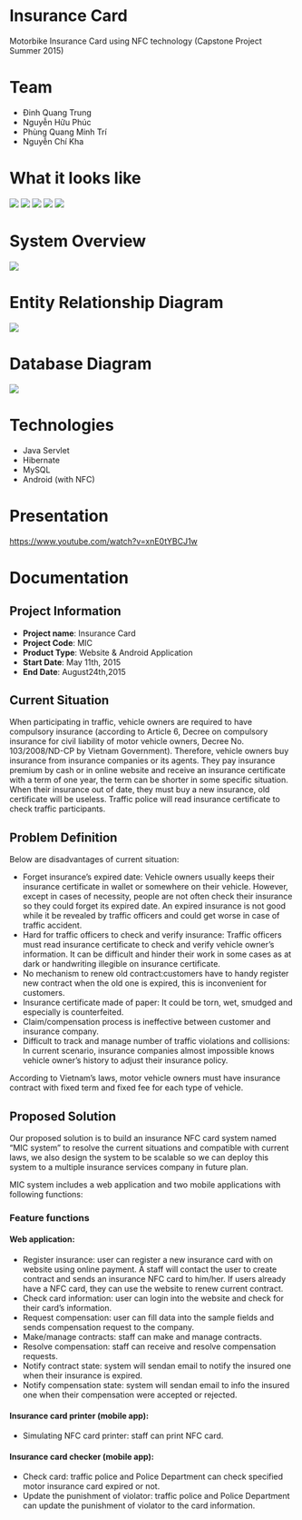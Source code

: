 # Insurance Card
Motorbike Insurance Card using NFC technology (Capstone Project Summer 2015)

# Team
- Đinh Quang Trung
- Nguyễn Hữu Phúc
- Phùng Quang Minh Trí
- Nguyễn Chí Kha

# What it looks like

<img src="Document/Images/Card.jpg"/>

<img src="Document/Images/mobile-1.png"/>

<img src="Document/Images/mobile-2.png"/>

<img src="Document/Images/web-1.png"/>

<img src="Document/Images/web-2.png"/>

# System Overview

<img src="Document/Images/SystemOverview.jpg"/>

# Entity Relationship Diagram

<img src="Document/Images/ERD.jpg"/>

# Database Diagram

<img src="Document/Images/Database.jpg"/>

# Technologies
- Java Servlet
- Hibernate
- MySQL
- Android (with NFC)

# Presentation

https://www.youtube.com/watch?v=xnE0tYBCJ1w

# Documentation

## Project Information

- **Project name**: Insurance Card
- **Project Code**: MIC
- **Product Type**: Website & Android Application
- **Start Date**: May 11th, 2015
- **End Date**: August24th,2015

## Current Situation

When participating in traffic, vehicle owners are required to have compulsory insurance (according to Article 6, Decree on compulsory insurance for civil liability of motor vehicle owners, Decree No. 103/2008/ND-CP by Vietnam Government). Therefore, vehicle owners buy insurance from insurance companies or its agents. They pay insurance premium by cash or in online website and receive an insurance certificate with a term of one year, the term can be shorter in some specific situation. When their insurance out of date, they must buy a new insurance, old certificate will be useless. Traffic police will read insurance certificate to check traffic participants.

## Problem Definition

Below are disadvantages of current situation:

- Forget insurance’s expired date: Vehicle owners usually keeps their insurance certificate in wallet or somewhere on their vehicle. However, except in cases of necessity, people are not often check their insurance so they could forget its expired date. An expired insurance is not good while it be revealed by traffic officers and could get worse in case of traffic accident.
- Hard for traffic officers to check and verify insurance: Traffic officers must read insurance certificate to check and verify vehicle owner’s information. It can be difficult and hinder their work in some cases as at dark or handwriting illegible on insurance certificate.
- No mechanism to renew old contract:customers have to handy register new contract when the old one is expired, this is inconvenient for customers.
- Insurance certificate made of paper: It could be torn, wet, smudged and especially is counterfeited.
- Claim/compensation process is ineffective between customer and insurance company.
- Difficult to track and manage number of traffic violations and collisions: In current scenario, insurance companies almost impossible knows vehicle owner’s history to adjust their insurance policy.

According to Vietnam’s laws, motor vehicle owners must have insurance contract with fixed term and fixed fee for each type of vehicle.

## Proposed Solution

Our proposed solution is to build an insurance NFC card system named “MIC system” to resolve the current situations and compatible with current laws, we also design the system to be scalable so we can deploy this system to a multiple insurance services company in future plan.

MIC system includes a web application and two mobile applications with following functions:

### Feature functions

#### Web application: 

- Register insurance: user can register a new insurance card with on website using online payment. A staff will contact the user to create contract and sends an insurance NFC card to him/her. If users already have a NFC card, they can use the website to renew current contract.
- Check card information: user can login into the website and check for their card’s information.
- Request compensation: user can fill data into the sample fields and sends compensation request to the company.
- Make/manage contracts: staff can make and manage contracts.
- Resolve compensation: staff can receive and resolve compensation requests.
- Notify contract state: system will sendan email to notify the insured one when their insurance is expired.
- Notify compensation state: system will sendan email to info the insured one when their compensation were accepted or rejected.

#### Insurance card printer (mobile app):

- Simulating NFC card printer: staff can print NFC card.

#### Insurance card checker (mobile app):

- Check card: traffic police and Police Department can check specified motor insurance card expired or not.
- Update the punishment of violator: traffic police and Police Department can update the punishment of violator to the card information.
